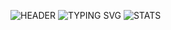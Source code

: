 ![HEADER](https://capsule-render.vercel.app/api?type=waving&color=auto&theme=tokyonight&height=120&section=header&text=Daesang+Choi&animation=fadeIn&fontSize=55&fontAlign=75)
![TYPING SVG](https://readme-typing-svg.demolab.com/?lines=Always+Awake+🌙)
![STATS](https://github-readme-stats.vercel.app/api?username=LIONHOOD&count_private=true&show_icons=true&theme=tokyonight&hide_border=true&include_all_commits=true&custom_title=Stats)
